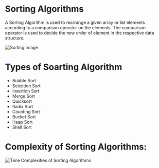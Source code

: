 # Sorting Algorithms

A Sorting Algorithm is used to rearrange a given array or list elements according to a comparison operator on the elements. The comparison operator is used to decide the new order of element in the respective data structure.

![Sorting image](https://user-images.githubusercontent.com/43029769/172002488-bb5e3dfa-23ae-48a7-8cca-04db457c2841.jpg)


# Types of Soarting Algorithm
- Bubble Sort
- Selection Sort
- Insertion Sort
- Merge Sort
- Quicksort
- Radix Sort 
- Counting Sort
- Bucket Sort
- Heap Sort
- Shell Sort


# Complexity of Sorting Algorithms:

![Time Complexities of Sorting Algorithms](https://user-images.githubusercontent.com/43029769/172003232-64d7bf4f-1cc4-4d25-a069-41dd2d7ac5cc.png)
